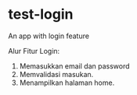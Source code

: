 # test-login
An app with login feature

Alur Fitur Login:
1. Memasukkan email dan password
2. Memvalidasi masukan.
3. Menampilkan halaman home. 
